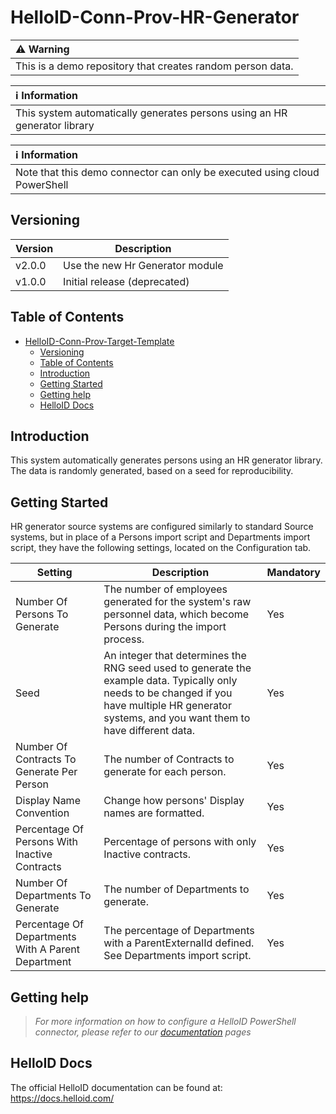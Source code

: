 # HelloID-Conn-Prov-HR-Generator

| :warning: Warning                                                                         |
| :---------------------------------------------------------------------------------------- |
| This is a demo repository that creates random person data. |

| :information_source: Information                                                         |
| :--------------------------------------------------------------------------------------- |
|   This system automatically generates persons using an HR generator library |

| :information_source: Information                                                         |
| :--------------------------------------------------------------------------------------- |
|   Note that this demo connector can only be executed using cloud PowerShell |

## Versioning
| Version | Description     |
| ------- | --------------- |
| v2.0.0  | Use the new Hr Generator module |
| v1.0.0   | Initial release (deprecated) |

<!-- TABLE OF CONTENTS -->
## Table of Contents
- [HelloID-Conn-Prov-Target-Template](#helloid-conn-prov-HR-Generator)
  - [Versioning](#versioning)
  - [Table of Contents](#table-of-contents)
  - [Introduction](#introduction)
  - [Getting Started](#getting-started)
  - [Getting help](#getting-help)
  - [HelloID Docs](#helloid-docs)

## Introduction

This system automatically generates persons using an HR generator library.
The data is randomly generated, based on a seed for reproducibility.

## Getting Started

HR generator source systems are configured similarly to standard Source systems, but in place of a Persons import script and Departments import script, they have the following settings, located on the Configuration tab.

| Setting | Description | Mandatory |
| ------- | ----------- | --------- |
| Number Of Persons To Generate                | The number of employees generated for the system's raw personnel data, which become Persons during the import process.                                             | Yes   |
| Seed            | An integer that determines the RNG seed used to generate the example data. Typically only needs to be changed if you have multiple HR generator systems, and you want them to have different data. | Yes   |
| Number Of Contracts To Generate Per Person            | The number of Contracts to generate for each person. | Yes   |
| Display Name Convention            | Change how persons' Display names are formatted. | Yes   |
| Percentage Of Persons With Inactive Contracts            | Percentage of persons with only Inactive contracts. | Yes   |
| Number Of Departments To Generate            | The number of Departments to generate. | Yes   |
| Percentage Of Departments With A Parent Department            | The percentage of Departments with a ParentExternalId defined. See Departments import script. | Yes   |

## Getting help
> _For more information on how to configure a HelloID PowerShell connector, please refer to our [documentation](https://docs.helloid.com/en/provisioning/source-systems.html) pages_

## HelloID Docs
The official HelloID documentation can be found at: https://docs.helloid.com/
